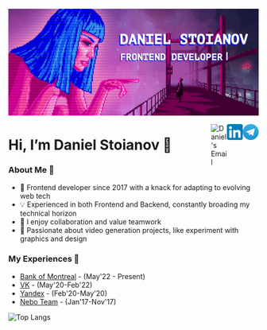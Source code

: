 [![Header](assets/header.gif "Header")](https://github.com/danilstoyanov)

<a href="https://t.me/pierturing">
  <img align="right" alt="Daniel's Telegram" width="32px" src="https://raw.githubusercontent.com/danilstoyanov/danilstoyanov/main/assets/icons_telegram.svg" />
</a>
<a href="https://www.linkedin.com/in/danilstoyanov/">
  <img align="right" alt="Daniel's LinkedIn" width="32px" src="https://raw.githubusercontent.com/danilstoyanov/danilstoyanov/main/assets/icons_linkedin.svg" />
</a>
<a href="mailto: getrin96@gmail.com">
  <img align="right" alt="Daniel's Email" width="32px" src="https://raw.githubusercontent.com/danilstoyanov/danilstoiyanov/main/assets/icons_email.svg" />
</a>

Hi, I’m Daniel Stoianov 👋
===============	

### About Me 🚀
- 🌱 Frontend developer since 2017 with a knack for adapting to evolving web tech
- 💡 Experienced in both Frontend and Backend, constantly broading my technical horizon
- 🤝 I enjoy collaboration and value teamwork
- 🚀 Passionate about video generation projects, like experiment with graphics and design

### My Experiences 🙌
- [Bank of Montreal](https://www.freecharge.in/) - (May'22 - Present)
- [VK](https://vk.company/en/) - (May'20-Feb'22)
- [Yandex](https://vk.company/en/) - (Feb'20-May'20)
- [Nebo Team](https://nebo.team/) - (Jan'17-Nov'17)

![Top Langs](https://github-readme-stats.vercel.app/api/top-langs/?username=danilstoyanov&layout=donut&hide_border=true)
